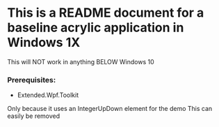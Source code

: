 # This is a README document for a baseline acrylic application in Windows 1X
This will NOT work in anything BELOW Windows 10

### Prerequisites:
- Extended.Wpf.Toolkit

Only because it uses an IntegerUpDown element for the demo
This can easily be removed
